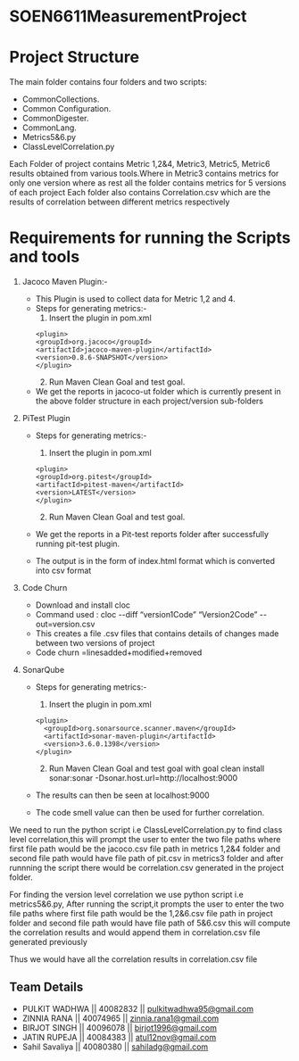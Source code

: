 # SOEN6611MeasurementProject

# Project Structure  
The main folder contains four folders and two scripts:    
* CommonCollections.    
* Common Configuration.  
* CommonDigester. 
* CommonLang.  
* Metrics5&6.py
* ClassLevelCorrelation.py 

   
Each Folder of project contains Metric 1,2&4, Metric3, Metric5, Metric6 results obtained from various tools.Where in Metric3 contains metrics for only one version where as rest all the folder contains metrics for 5 versions of each project 
Each folder also contains Correlation.csv which are the results of correlation between different metrics respectively
    
    
# Requirements for running the Scripts and tools 

1. Jacoco Maven Plugin:-  
   * This Plugin is used to collect data for Metric 1,2 and 4.
   * Steps for generating metrics:-  
      1. Insert the plugin in pom.xml
      ```
      <plugin>
      <groupId>org.jacoco</groupId>
      <artifactId>jacoco-maven-plugin</artifactId>
      <version>0.8.6-SNAPSHOT</version>
      </plugin>
      ```
      2. Run Maven Clean Goal and test goal.
   * We get the reports in jacoco-ut folder which is currently present in the above folder structure in each project/version sub-folders

2. PiTest Plugin
    * Steps for generating metrics:-  
      1. Insert the plugin in pom.xml
      ```
      <plugin>
      <groupId>org.pitest</groupId>
      <artifactId>pitest-maven</artifactId>
      <version>LATEST</version>
      </plugin>
      ```
      2. Run Maven Clean Goal and test goal.
  
    * We get the reports in a Pit-test reports folder after successfully running pit-test plugin.  
    * The output is in the form of index.html format which is converted into csv format
    
3. Code Churn 
   *  Download and install cloc  
   * Command used : cloc --diff “version1Code” “Version2Code” --out=version.csv    
   * This creates a file .csv files that contains details of changes made between two versions of project
   * Code churn =linesadded+modified+removed


4. SonarQube
   * Steps for generating metrics:-  
      1. Insert the plugin in pom.xml
      ```
      <plugin>
        <groupId>org.sonarsource.scanner.maven</groupId>
        <artifactId>sonar-maven-plugin</artifactId>
        <version>3.6.0.1398</version>
      </plugin>
      ```
      2. Run Maven Clean Goal and test goal with goal clean install sonar:sonar -Dsonar.host.url=http://localhost:9000
  
   * The results can then be seen at localhost:9000
   * The code smell value can then be used for further correlation.


We need to run the python script i.e ClassLevelCorrelation.py to find class level correlation,this will prompt the user to enter the two file paths where first file path would be the jacoco.csv file path in metrics 1,2&4 folder and second file path would have file path of pit.csv in metrics3 folder and after runnning the script there would be correlation.csv generated in the project folder.

For finding the version level correlation we use python script i.e metrics5&6.py, After running the script,it prompts the user to enter the two file paths where first file path would be the 1,2&6.csv file path in project folder and second file path would have file path of 5&6.csv  this will compute the correlation results and would append them in correlation.csv file generated previously

Thus we would have all the correlation results in correlation.csv file


## Team Details  

  - PULKIT WADHWA       || 40082832 || pulkitwadhwa95@gmail.com
  - ZINNIA RANA         || 40074965 || zinnia.rana1@gmail.com
  - BIRJOT SINGH        || 40096078 || birjot1996@gmail.com
  - JATIN RUPEJA        || 40084383 || atul12nov@gmail.com
  - Sahil Savaliya      || 40080380 || sahiladg@gmail.com

